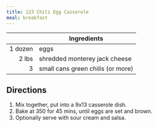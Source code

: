 ```yaml
---
title: 123 Chili Egg Casserole
meal: breakfast
---
```


|| Ingredients |
|-:|-|
1 dozen | eggs
2 lbs   | shredded monterey jack cheese
3       | small cans green chilis (or more)

## Directions

1. Mix together, put into a 9x13 casserole dish.
2. Bake at 350 for 45 mins, until eggs are set and brown.
3. Optionally serve with sour cream and salsa.
